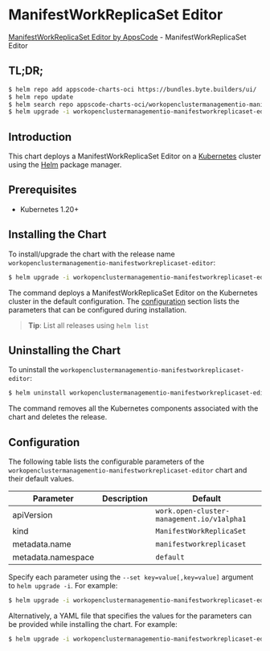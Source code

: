 # ManifestWorkReplicaSet Editor

[ManifestWorkReplicaSet Editor by AppsCode](https://byte.builders) - ManifestWorkReplicaSet Editor

## TL;DR;

```bash
$ helm repo add appscode-charts-oci https://bundles.byte.builders/ui/
$ helm repo update
$ helm search repo appscode-charts-oci/workopenclustermanagementio-manifestworkreplicaset-editor --version=v0.4.18
$ helm upgrade -i workopenclustermanagementio-manifestworkreplicaset-editor appscode-charts-oci/workopenclustermanagementio-manifestworkreplicaset-editor -n default --create-namespace --version=v0.4.18
```

## Introduction

This chart deploys a ManifestWorkReplicaSet Editor on a [Kubernetes](http://kubernetes.io) cluster using the [Helm](https://helm.sh) package manager.

## Prerequisites

- Kubernetes 1.20+

## Installing the Chart

To install/upgrade the chart with the release name `workopenclustermanagementio-manifestworkreplicaset-editor`:

```bash
$ helm upgrade -i workopenclustermanagementio-manifestworkreplicaset-editor appscode-charts-oci/workopenclustermanagementio-manifestworkreplicaset-editor -n default --create-namespace --version=v0.4.18
```

The command deploys a ManifestWorkReplicaSet Editor on the Kubernetes cluster in the default configuration. The [configuration](#configuration) section lists the parameters that can be configured during installation.

> **Tip**: List all releases using `helm list`

## Uninstalling the Chart

To uninstall the `workopenclustermanagementio-manifestworkreplicaset-editor`:

```bash
$ helm uninstall workopenclustermanagementio-manifestworkreplicaset-editor -n default
```

The command removes all the Kubernetes components associated with the chart and deletes the release.

## Configuration

The following table lists the configurable parameters of the `workopenclustermanagementio-manifestworkreplicaset-editor` chart and their default values.

|     Parameter      | Description |                        Default                        |
|--------------------|-------------|-------------------------------------------------------|
| apiVersion         |             | <code>work.open-cluster-management.io/v1alpha1</code> |
| kind               |             | <code>ManifestWorkReplicaSet</code>                   |
| metadata.name      |             | <code>manifestworkreplicaset</code>                   |
| metadata.namespace |             | <code>default</code>                                  |


Specify each parameter using the `--set key=value[,key=value]` argument to `helm upgrade -i`. For example:

```bash
$ helm upgrade -i workopenclustermanagementio-manifestworkreplicaset-editor appscode-charts-oci/workopenclustermanagementio-manifestworkreplicaset-editor -n default --create-namespace --version=v0.4.18 --set apiVersion=work.open-cluster-management.io/v1alpha1
```

Alternatively, a YAML file that specifies the values for the parameters can be provided while
installing the chart. For example:

```bash
$ helm upgrade -i workopenclustermanagementio-manifestworkreplicaset-editor appscode-charts-oci/workopenclustermanagementio-manifestworkreplicaset-editor -n default --create-namespace --version=v0.4.18 --values values.yaml
```
